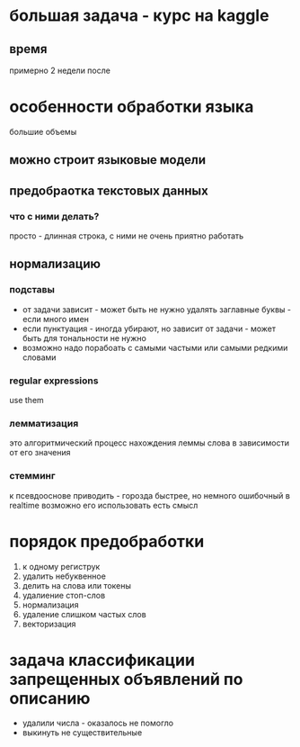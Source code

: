# большая задача - курс на kaggle 
## время
примерно 2 недели после 

# особенности обработки языка
большие объемы
## можно строит языковые модели

## предобраотка текстовых данных
### что с ними делать?
просто - длинная строка, с ними не очень приятно работать

## нормализацию
### подставы
* от задачи зависит - может быть не нужно удалять заглавные буквы - если много имен
* если пунктуация - иногда убирают, но зависит от задачи - может быть для тональности не нужно
* возможно надо порабоать с самыми частыми или самыми редкими словами

### regular expressions
use them

### лемматизация
это алгоритмический процесс нахождения леммы слова в зависимости от его значения
### стемминг 
к псевдооснове приводить - горозда быстрее, но немного ошибочный
в realtime возможно его использовать есть смысл


# порядок предобработки

1. к одному региструк
2. удалить небуквенное
3. делить на слова или токены
4. удалиение стоп-слов
5. нормализация
6. удаление слишком частых слов
7. векторизация

# задача классификации запрещенных объявлений по описанию
* удалили числа - оказалось не помогло
* выкинуть не существительные




